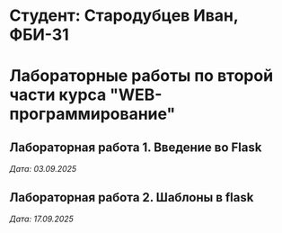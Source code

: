 # Студент: Стародубцев Иван, ФБИ-31

# Лабораторные работы по второй части курса "WEB-программирование"

## Лабораторная работа 1. Введение во Flask

*Дата: 03.09.2025*

## Лабораторная работа 2. Шаблоны в flask

*Дата: 17.09.2025*
